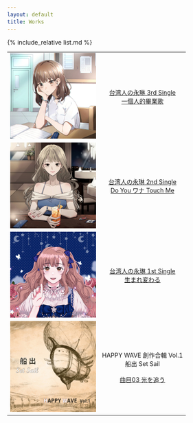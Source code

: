 ```yaml
---
layout: default
title: Works
---
```


{% include_relative list.md %}

|       |       |
| :---: | :---: |
| ![一個人的畢業歌](img/single_3.jpg) | [台湾人の永琳 3rd Single<br/>一個人的畢業歌](https://youtu.be/8SHSo3lrphU) |
| ![Do You ワナ Touch Me](img/single_2.jpg) | [台湾人の永琳 2nd Single<br/>Do You ワナ Touch Me](https://youtu.be/Spdm6Rdkd8A) |
| ![生まれ変わる](img/single_1.jpg) | [台湾人の永琳 1st Single<br/>生まれ変わる](https://youtu.be/2faotuVptyk) |
| ![船出](img/comp_album_1.jpg) | HAPPY WAVE 創作合輯 Vol.1<br/>船出 Set Sail<br/><br/>[曲目03 光を追う](https://youtu.be/z7mRK3JfiZ4) |

